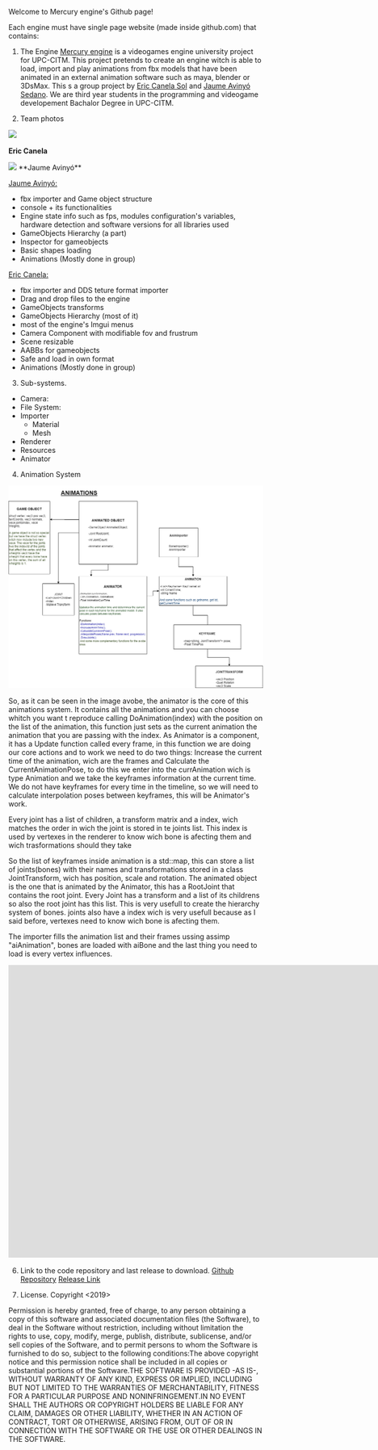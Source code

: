Welcome to Mercury engine's Github page!

Each engine must have single page website (made inside github.com) that contains:

1. The Engine
[Mercury engine](https://github.com/knela96/Mercury-Engine) is a videogames engine university project for UPC-CITM. This project pretends to create an
engine witch is able to load, import and play animations from fbx models that have been animated in an external animation software such as maya, blender 
or 3DsMax. 
This s a group project by [Eric Canela Sol](https://github.com/knela96) and [Jaume Avinyó Sedano](https://github.com/Jaumeavinyo). We are third year students
in the programming and videogame developement Bachalor Degree in UPC-CITM.

2. Team photos

<img src="https://raw.githubusercontent.com/knela96/Mercury-Engine/master/docs/Eric.jpg" width="140">

**Eric Canela**


<img src="https://raw.githubusercontent.com/knela96/Mercury-Engine/master/docs/Jaume.jpg" width="140">
**Jaume Avinyó**


[Jaume Avinyó:](!https://github.com/Jaumeavinyo) 
- fbx importer and Game object structure
- console + its functionalities
- Engine state info such as fps, modules configuration's variables, hardware detection and software versions for all libraries used
- GameObjects Hierarchy (a part)
- Inspector for gameobjects
- Basic shapes loading
- Animations (Mostly done in group)

[Eric Canela:](!https://github.com/knela96)
- fbx importer and DDS teture format importer
- Drag and drop files to the engine
- GameObjects transforms
- GameObjects Hierarchy (most of it)
- most of the engine's Imgui menus
- Camera Component with modifiable fov and frustrum
- Scene resizable
- AABBs for gameobjects
- Safe and load in own format
- Animations (Mostly done in group)


3. Sub-systems.
- Camera:
- File System:
- Importer
  - Material
  - Mesh
- Renderer
- Resources
- Animator

4. Animation System
<img src="AnimationsDiagram.png" >

So, as it can be seen in the image avobe, the animator is the core of this animations system. It contains all the animations
and you can choose whitch you want t reproduce calling DoAnimation(index) with the position on the list of the animation, this 
function just sets as the current animation the animation that you are passing with the index.
As Animator is a component, it has a Update function called every frame, in this function we are doing our core actions and to work we need
to do two things: Increase the current time of the animation, wich are the frames and Calculate the CurrentAnimationPose,
to do this we enter into the currAnimation wich is type Animation and we take the keyframes information
at the current time. 
We do not have keyframes for every time in the timeline, so we will need to calculate interpolation poses between keyframes,
this will be Animator's work.

Every joint has a list of children, a transform matrix and a index, wich matches the order in wich the joint is stored in te joints list. This index is used
by vertexes in the renderer to know wich bone is afecting them and wich trasformations should they take

So the list of keyframes inside animation is a std::map, this can store a list of joints(bones) with their names and transformations stored in a class JointTransform, wich 
has position, scale and rotation.
The animated object is the one that is animated by the Animator, this has a RootJoint that contains the root joint. Every Joint has a 
transform and a list of its childrens so also the root joint has this list. This is very usefull to create the hierarchy system of bones. joints also
have a index wich is very usefull because as I said before, vertexes need to know wich bone is afecting them.

The importer fills the animation list and their frames ussing assimp "aiAnimation", bones are loaded with aiBone and the last thing you need to load is every vertex influences.

<iframe width="1688" height="580" src="https://www.youtube.com/embed/qAw3V35vyvA" frameborder="0" allow="accelerometer; autoplay; encrypted-media; gyroscope; picture-in-picture" allowfullscreen></iframe>


6. Link to the code repository and last release to download.
[Github Repository](https://github.com/knela96/Mercury-Engine)
[Release Link](https://github.com/knela96/Mercury-Engine/releases)

7. License.
Copyright <2019> <Mercury Engine Studios by Eric Canela Sol and Jaume Avinyo Sedano>

Permission is hereby granted, free of charge, to any person obtaining a copy of this software and 
associated documentation files (the Software), to deal in the Software without restriction, including 
without limitation the rights to use, copy, modify, merge, publish, distribute, sublicense, and/or sell
copies of the Software, and to permit persons to whom the Software is furnished to do so, subject to 
the following conditions:The above copyright notice and this permission notice shall be included in all
copies or substantial portions of the Software.THE SOFTWARE IS PROVIDED -AS IS-, WITHOUT WARRANTY OF 
ANY KIND, EXPRESS OR IMPLIED, INCLUDING BUT NOT LIMITED TO THE WARRANTIES OF MERCHANTABILITY, FITNESS 
FOR A PARTICULAR PURPOSE AND NONINFRINGEMENT.IN NO EVENT SHALL THE AUTHORS OR COPYRIGHT HOLDERS BE LIABLE
FOR ANY CLAIM, DAMAGES OR OTHER LIABILITY, WHETHER IN AN ACTION OF CONTRACT, TORT OR OTHERWISE, ARISING
FROM, OUT OF OR IN CONNECTION WITH THE SOFTWARE OR THE USE OR OTHER DEALINGS IN THE SOFTWARE.
